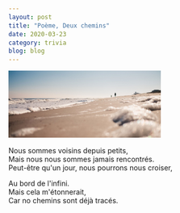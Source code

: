 ```yaml
---
layout: post
title: "Poème, Deux chemins"
date: 2020-03-23
category: trivia
blog: blog
---
```


<img src="/css/image/banner2_2.png" width="60%" height="auto" />

Nous sommes voisins depuis petits,
<br>
Mais nous nous sommes jamais rencontrés.
<br>
Peut-être qu'un jour, nous pourrons nous croiser,
<br>

Au bord de l'infini.
<br>
Mais cela m'étonnerait,
<br>
Car no chemins sont déjà tracés.
